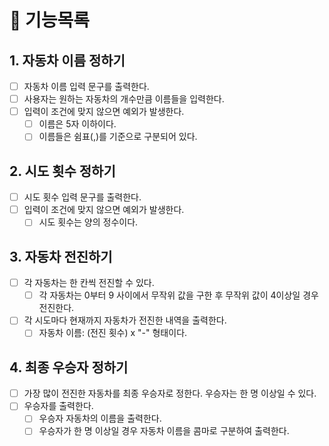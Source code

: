 # 📄 기능목록

## 1. 자동차 이름 정하기

- [ ] 자동차 이름 입력 문구를 출력한다.
- [ ] 사용자는 원하는 자동차의 개수만큼 이름들을 입력한다.
- [ ] 입력이 조건에 맞지 않으면 예외가 발생한다.
    - [ ] 이름은 5자 이하이다.
    - [ ] 이름들은 쉼표(,)를 기준으로 구분되어 있다.

## 2. 시도 횟수 정하기

- [ ] 시도 횟수 입력 문구를 출력한다.
- [ ] 입력이 조건에 맞지 않으면 예외가 발생한다.
    -[ ] 시도 횟수는 양의 정수이다.

## 3. 자동차 전진하기

- [ ] 각 자동차는 한 칸씩 전진할 수 있다.
    - [ ] 각 자동차는 0부터 9 사이에서 무작위 값을 구한 후 무작위 값이 4이상일 경우 전진한다.
- [ ] 각 시도마다 현재까지 자동차가 전진한 내역을 출력한다.
    - [ ] 자동차 이름: (전진 횟수) x "-" 형태이다.

## 4. 최종 우승자 정하기

- [ ] 가장 많이 전진한 자동차를 최종 우승자로 정한다. 우승자는 한 명 이상일 수 있다.
- [ ] 우승자를 출력한다.
  - [ ] 우승자 자동차의 이름을 출력한다.
  - [ ] 우승자가 한 명 이상일 경우 자동차 이름을 콤마로 구분하여 출력한다.
